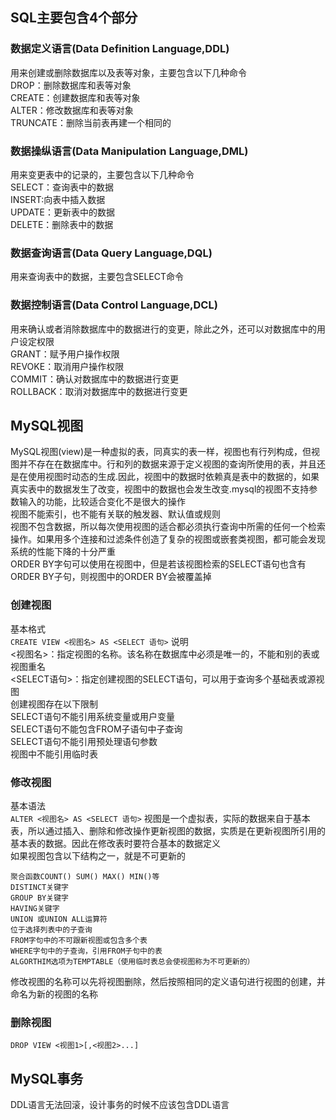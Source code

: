 ## SQL主要包含4个部分  
### 数据定义语言(Data Definition Language,DDL)  
用来创建或删除数据库以及表等对象，主要包含以下几种命令  
DROP：删除数据库和表等对象  
CREATE：创建数据库和表等对象  
ALTER：修改数据库和表等对象  
TRUNCATE：删除当前表再建一个相同的  
### 数据操纵语言(Data Manipulation Language,DML) 
用来变更表中的记录的，主要包含以下几种命令   
SELECT：查询表中的数据  
INSERT:向表中插入数据  
UPDATE：更新表中的数据  
DELETE：删除表中的数据  
### 数据查询语言(Data Query Language,DQL)  
用来查询表中的数据，主要包含SELECT命令  
### 数据控制语言(Data Control Language,DCL)  
用来确认或者消除数据库中的数据进行的变更，除此之外，还可以对数据库中的用户设定权限  
GRANT：赋予用户操作权限  
REVOKE：取消用户操作权限  
COMMIT：确认对数据库中的数据进行变更  
ROLLBACK：取消对数据库中的数据进行变更 
## MySQL视图  
MySQL视图(view)是一种虚拟的表，同真实的表一样，视图也有行列构成，但视图并不存在在数据库中。行和列的数据来源于定义视图的查询所使用的表，并且还是在使用视图时动态的生成.因此，视图中的数据时依赖真是表中的数据的，如果真实表中的数据发生了改变，视图中的数据也会发生改变.mysql的视图不支持参数输入的功能，比较适合变化不是很大的操作  
视图不能索引，也不能有关联的触发器、默认值或规则  
视图不包含数据，所以每次使用视图的适合都必须执行查询中所需的任何一个检索操作。如果用多个连接和过滤条件创造了复杂的视图或嵌套类视图，都可能会发现系统的性能下降的十分严重  
ORDER BY字句可以使用在视图中，但是若该视图检索的SELECT语句也含有ORDER BY子句，则视图中的ORDER BY会被覆盖掉  
### 创建视图  
基本格式  
`CREATE VIEW <视图名> AS <SELECT 语句>`
说明  
<视图名>：指定视图的名称。该名称在数据库中必须是唯一的，不能和别的表或视图重名  
<SELECT语句>：指定创建视图的SELECT语句，可以用于查询多个基础表或源视图  
创建视图存在以下限制  
SELECT语句不能引用系统变量或用户变量  
SELECT语句不能包含FROM子语句中子查询  
SELECT语句不能引用预处理语句参数  
视图中不能引用临时表  
### 修改视图  
基本语法  
`ALTER <视图名> AS <SELECT 语句>`
视图是一个虚拟表，实际的数据来自于基本表，所以通过插入、删除和修改操作更新视图的数据，实质是在更新视图所引用的基本表的数据。因此在修改表时要符合基本的数据定义  
如果视图包含以下结构之一，就是不可更新的  
```shell
聚合函数COUNT() SUM() MAX() MIN()等  
DISTINCT关键字  
GROUP BY关键字  
HAVING关键字  
UNION 或UNION ALL运算符  
位于选择列表中的子查询  
FROM字句中的不可跟新视图或包含多个表  
WHERE字句中的子查询，引用FROM子句中的表  
ALGORTHIM选项为TEMPTABLE（使用临时表总会使视图称为不可更新的）
```  
修改视图的名称可以先将视图删除，然后按照相同的定义语句进行视图的创建，并命名为新的视图的名称  
### 删除视图  
`DROP VIEW <视图1>[,<视图2>...]`  






## MySQL事务  
DDL语言无法回滚，设计事务的时候不应该包含DDL语言  






























